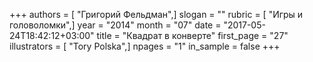 +++
authors = [ "Григорий Фельдман",]
slogan = ""
rubric = [ "Игры и головоломки",]
year = "2014"
month = "07"
date = "2017-05-24T18:42:12+03:00"
title = "Квадрат в конверте"
first_page = "27"
illustrators = [ "Tory Polska",]
npages = "1"
in_sample = false
+++
